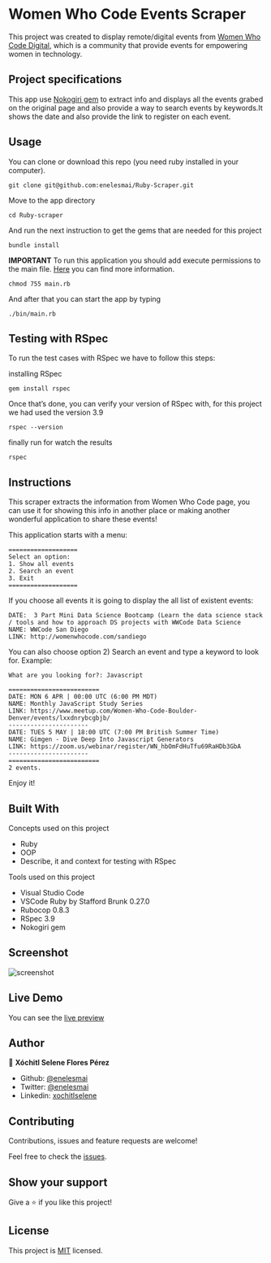 # Women Who Code Events Scraper

This project was created to display remote/digital events from [Women Who Code Digital](https://www.womenwhocode.com/digital), which is a community that provide events for empowering women in technology.


## Project specifications

This app use [Nokogiri gem](https://github.com/sparklemotion/nokogiri) to extract info and displays all the events grabed on the original page and also provide a way to search events by keywords.It shows the date and also provide the link to register on each event.


## Usage

You can clone or download this repo (you need ruby installed in your computer).

    git clone git@github.com:enelesmai/Ruby-Scraper.git

Move to the app directory

    cd Ruby-scraper

And run the next instruction to get the gems that are needed for this project
    
    bundle install

**IMPORTANT**
To run this application you should add execute permissions to the main file. [Here](https://commandercoriander.net/blog/2013/02/16/making-a-ruby-script-executable/) you can find more information. 

    chmod 755 main.rb

And after that you can start the app by typing

    ./bin/main.rb


## Testing with RSpec 

To run the test cases with RSpec we have to follow this steps:

installing RSpec

    gem install rspec

Once that’s done, you can verify your version of RSpec with, for this project we had used the version 3.9 

    rspec --version

finally run for watch the results

    rspec


## Instructions

This scraper extracts the information from Women Who Code page, you can use it for showing this info in another place or making another wonderful application to share these events!

This application starts with a menu:

    ===================
    Select an option:
    1. Show all events
    2. Search an event
    3. Exit
    ===================

If you choose all events it is going to display the all list of existent events:

    DATE:  3 Part Mini Data Science Bootcamp (Learn the data science stack / tools and how to approach DS projects with WWCode Data Science  
    NAME: WWCode San Diego 
    LINK: http://womenwhocode.com/sandiego 

You can also choose option 2) Search an event and type a keyword to look for. Example:

    What are you looking for?: Javascript

    =========================
    DATE: MON 6 APR | 00:00 UTC (6:00 PM MDT) 
    NAME: Monthly JavaScript Study Series 
    LINK: https://www.meetup.com/Women-Who-Code-Boulder-Denver/events/lxxdnrybcgbjb/ 
    ---------------------- 
    DATE: TUES 5 MAY | 18:00 UTC (7:00 PM British Summer Time)  
    NAME: Gimgen - Dive Deep Into Javascript Generators 
    LINK: https://zoom.us/webinar/register/WN_hbOmFdHuTfu69RaHDb3GbA 
    ---------------------- 
    =========================
    2 events.

Enjoy it!


## Built With

Concepts used on this project

- Ruby
- OOP 
- Describe, it and context for testing with RSpec

Tools used on this project

- Visual Studio Code
- VSCode Ruby by Stafford Brunk 0.27.0
- Rubocop 0.8.3
- RSpec 3.9
- Nokogiri gem


## Screenshot

![screenshot](https://user-images.githubusercontent.com/5160907/78702038-93b59080-78cd-11ea-884d-d8fc4f20fc3e.png)


## Live Demo

You can see the [live preview](https://repl.it/@enelesmai/Ruby-Scraper)


## Author

👤 **Xóchitl Selene Flores Pérez**

- Github: [@enelesmai](https://github.com/enelesmai)
- Twitter: [@enelesmai](https://twitter.com/enelesmai)
- Linkedin: [xochitlselene](https://linkedin.com/in/xochitlselene)


## Contributing

Contributions, issues and feature requests are welcome!

Feel free to check the [issues](https://github.com/enelesmai/Ruby-Scraper/issues).


## Show your support

Give a ⭐️ if you like this project!


## License

This project is [MIT](lic.url) licensed.
